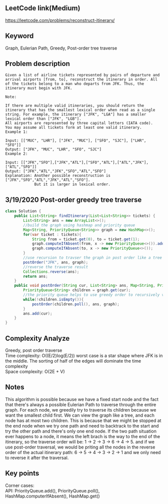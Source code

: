 ## LeetCode link(Medium)
https://leetcode.com/problems/reconstruct-itinerary/

## Keyword
Graph, Eulerian Path, Greedy, Post-order tree traverse

## Problem description
```
Given a list of airline tickets represented by pairs of departure and arrival airports [from, to], reconstruct the itinerary in order. All of the tickets belong to a man who departs from JFK. Thus, the itinerary must begin with JFK.

Note:

If there are multiple valid itineraries, you should return the itinerary that has the smallest lexical order when read as a single string. For example, the itinerary ["JFK", "LGA"] has a smaller lexical order than ["JFK", "LGB"].
All airports are represented by three capital letters (IATA code).
You may assume all tickets form at least one valid itinerary.
Example 1:

Input: [["MUC", "LHR"], ["JFK", "MUC"], ["SFO", "SJC"], ["LHR", "SFO"]]
Output: ["JFK", "MUC", "LHR", "SFO", "SJC"]
Example 2:

Input: [["JFK","SFO"],["JFK","ATL"],["SFO","ATL"],["ATL","JFK"],["ATL","SFO"]]
Output: ["JFK","ATL","JFK","SFO","ATL","SFO"]
Explanation: Another possible reconstruction is ["JFK","SFO","ATL","JFK","ATL","SFO"].
             But it is larger in lexical order.
```
## 3/19/2020 Post-order greedy tree traverse

```java
class Solution {
    public List<String> findItinerary(List<List<String>> tickets) {
        List<String> ans = new ArrayList<>();
        //build the graph using hashmap and priority queue
        Map<String, PriorityQueue<String>> graph = new HashMap<>();
        for(var ticket : tickets){
            String from = ticket.get(0), to = ticket.get(1);
            graph.computeIfAbsent(from, x -> new PriorityQueue<>()).add(to);
            graph.computeIfAbsent(to, x -> new PriorityQueue<>());
        }
        //use recursion to travser the graph in post order like a tree
        postOrder("JFK", ans, graph);
        //reverse the traverse result
        Collections.reverse(ans);
        return ans;
    }
    public void postOrder(String cur, List<String> ans, Map<String, PriorityQueue<String>> graph){
        PriorityQueue<String> children = graph.get(cur);
        //the priority queue helps to use greedy order to recursively visit children
        while(!children.isEmpty()){
            postOrder(children.poll(), ans, graph);
        }
        ans.add(cur);
    }
}
```

## Complexity Analyze
Greedy, post order traverse\
Time complexity: O((E/2)log(E/2)) worst case is a star shape where JFK is in the middle. The sorting of half of the edges will dominate the time complexity\
Space complexity: O(2E + V)

## Notes
This algorithm is possible because we have a fixed start node and the fact that there's always a possible Eulerian Path to traverse through the entire graph. For each node, we greedily try to traverse its children because we want the smallest child first. We can view the graph like a tree, and each node has at most two children. This is because that we might be stopped at the end node when we try one path and need to backtrack to the start and try the other path and there's only one end node. If the two path situation ever happens to a node, it means the left brach is the way to the end of the itinerary, so the traverse order will be: 1 -> 2 -> 3 -> 6 -> 4 -> 5. and if we use post-order traversal, we would be priting all the nodes in the reverse order of the actual itinerary path: 6 -> 5 -> 4 -> 3 -> 2 -> 1 and we only need to reverse it after the traversal.

## Key points
Corner cases:\
API: PriorityQueue.add(), PriorityQueue.poll(), HashMap.computerIfAbsent(), HashMap.get()
